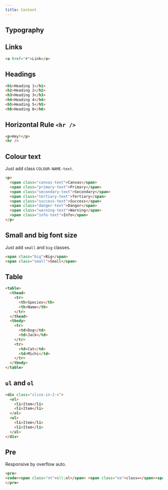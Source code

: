```yaml
---
title: Content
---
```


## Typography

## Links

```html
<a href="#">Link</a>
```

## Headings

```html
<h1>Heading 1</h1>
<h2>Heading 2</h2>
<h3>Heading 3</h3>
<h4>Heading 4</h4>
<h5>Heading 5</h5>
<h6>Heading 6</h6>
```

## Horizontal Rule `<hr />`
```html
<p>Hey!</p>
<hr />
```

## Colour text

Just add class `COLOUR-NAME-text`.

```html
<p>
  <span class="canvas-text">Canvas</span>
  <span class="primary-text">Primary</span>
  <span class="secondary-text">Secondary</span>
  <span class="tertiary-text">Tertiary</span>
  <span class="success-text">Success</span>
  <span class="danger-text">Danger</span>
  <span class="warning-text">Warning</span>
  <span class="info-text">Info</span>
</p>
```

## Small and big font size

Just add `small`  and `big` classes.

```html
<span class="big">Big</span>
<span class="small">Small</span>
```

## Table

```html
<table>
  <thead>
    <tr>
      <th>Species</th>
      <th>Name</th>
    </tr>
  </thead>
  <tbody>
    <tr>
      <td>Dog</td>
      <td>Jack</td>
    </tr>
    <tr>
      <td>Cat</td>
      <td>Michi</td>
    </tr>
  </tbody>
</table>
```


## `ul` and `ol`

```html
<div class="slice-in-2-s">
  <ol>
    <li>Item</li>
    <li>Item</li>
  </ol>
  <ul>
    <li>Item</li>
    <li>Item</li>
  </ul>
</div>
```

## Pre

Responsive by overflow auto.

```html
<pre>
<code><span class="nt">&lt;ol</span> <span class="na">class=</span><span class="s">"responsive"</span><span class="nt">&gt;</span><span class="nt">&lt;li&gt;</span>Item<span class="nt">&lt;/li&gt;</span><span class="nt">&lt;li&gt;</span>Item<span class="nt">&lt;/li&gt;</span><span class="nt">&lt;/ol&gt;</span><span class="nt">&lt;ol</span> <span class="na">class=</span><span class="s">"responsive"</span><span class="nt">&gt;</span><span class="nt">&lt;li&gt;</span>Item<span class="nt">&lt;/li&gt;</span><span class="nt">&lt;li&gt;</span>Item<span class="nt">&lt;/li&gt;</span><span class="nt">&lt;/ol&gt;</span><span class="nt">&lt;ol</span> <span class="na">class=</span><span class="s">"responsive"</span><span class="nt">&gt;</span><span class="nt">&lt;li&gt;</span>Item<span class="nt">&lt;/li&gt;</span><span class="nt">&lt;li&gt;</span>Item<span class="nt">&lt;/li&gt;</span><span class="nt">&lt;/ol&gt;</span></code>
</pre>
```